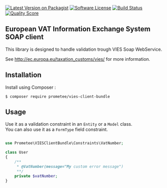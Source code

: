 [![Latest Version on Packagist][ico-version]][link-packagist]
[![Software License][ico-license]](LICENSE)
[![Build Status][ico-travis]][link-travis]
[![Quality Score][ico-code-quality]][link-code-quality]

## European VAT Information Exchange System SOAP client

This library is designed to handle validation trough VIES Soap WebService.

See http://ec.europa.eu/taxation_customs/vies/ for more information.

## Installation

Install using Composer :

```
$ composer require prometee/vies-client-bundle
```

## Usage

Use it as a validation constraint in an `Entity` or a `Model` class.  
You can also use it as a `FormType` field constraint.

```php

use Prometee\VIESClientBundle\Constraints\VatNumber;

class User
{
    /**
     * @VatNumber(message="My custom error message")
     **/
    private $vatNumber;
}

```

[ico-version]: https://img.shields.io/packagist/v/Prometee/vies-client-bundle.svg?style=flat-square
[ico-license]: https://img.shields.io/badge/license-MIT-brightgreen.svg?style=flat-square
[ico-travis]: https://img.shields.io/travis/Prometee/VIESClientBundle/master.svg?style=flat-square
[ico-code-quality]: https://img.shields.io/scrutinizer/g/Prometee/VIESClientBundle.svg?style=flat-square

[link-packagist]: https://packagist.org/packages/prometee/vies-client-bundle
[link-travis]: https://travis-ci.org/Prometee/VIESClientBundle
[link-scrutinizer]: https://scrutinizer-ci.com/g/Prometee/VIESClientBundle/code-structure
[link-code-quality]: https://scrutinizer-ci.com/g/Prometee/VIESClientBundle
